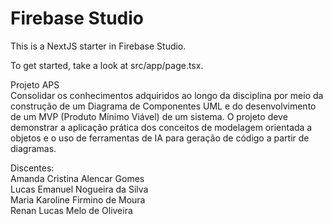 # Firebase Studio

This is a NextJS starter in Firebase Studio.

To get started, take a look at src/app/page.tsx.

Projeto APS  
Consolidar os conhecimentos adquiridos ao longo da disciplina por meio da construção de um
Diagrama de Componentes UML e do desenvolvimento de um MVP (Produto Mínimo Viável) de um
sistema. O projeto deve demonstrar a aplicação prática dos conceitos de modelagem orientada a objetos e o
uso de ferramentas de IA para geração de código a partir de diagramas.

Discentes:  
Amanda Cristina Alencar Gomes  
Lucas Emanuel Nogueira da Silva  
Maria Karoline Firmino de Moura  
Renan Lucas Melo de Oliveira
